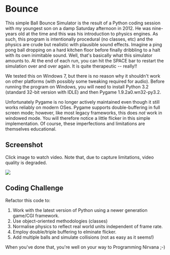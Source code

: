 # Bounce

This simple Ball Bounce Simulator is the result of a Python coding session with my youngest son on a damp Saturday afternoon in 2012. He was nine-years old at the time and this was his introduction to physics engines. As such, this program is intentionally procedural (no classes, etc) and the physics are crude but realistic with plausible sound effects. Imagine a ping pong ball dropping on a hard kitchen floor before finally dribbling to a halt with its own inimitable sound. Well, that's basically what this simulator amounts to. At the end of each run, you can hit the SPACE bar to restart the simulation over and over again. It is quite therapeutic -- really!!

We tested this on Windows 7, but there is no reason why it shouldn't work on other platforms (with possibly some tweaking required for audio). Before running the program on Windows, you will need to install Python 3.2 (standard 32-bit version with IDLE) and then Pygame 1.9.2a0.wn32-py3.2.

Unfortunately Pygame is no longer actively maintained even though it still works reliably on modern OSes. Pygame supports double-buffering in full screen mode; however, like most legacy frameworks, this does _not_ work in windowed mode. You will therefore notice a little flicker in this simple implementation. Of course, these imperfections and limitations are themselves educational.

## Screenshot

Click image to watch video. Note that, due to capture limitations, video quality is degraded.

[![](http://img.youtube.com/vi/9Ti2t22JY7o/0.jpg)](http://www.youtube.com/watch?v=9Ti2t22JY7o "Bounce Demo")

## Coding Challenge

Refactor this code to:

1. Work with the latest version of Python using a newer generation game/CGI framework.
2. Use object-oriented methodologies (classes)
3. Normalise physics to reflect real world units independent of frame rate.
4. Employ double/triple buffering to elminate flicker.
5. Add multiple balls and simulate collisions (not as easy as it seems!)

When you've done that, you're well on your way to Programming Nirvana ;-)
